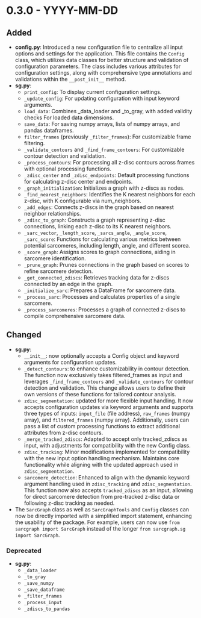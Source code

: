 # 0.3.0 - YYYY-MM-DD

## Added
- **config.py**: Introduced a new configuration file to centralize all input options and settings for the application. This file contains the `Config` class, which utilizes data classes for better structure and validation of configuration parameters. The class includes various attributes for configuration settings, along with comprehensive type annotations and validations within the `__post_init__` method.
- **sg.py**:
    - `print_config`: To display current configuration settings.
    - `_update_config`: For updating configuration with input keyword arguments.
    - `load_data`: Combines _data_loader and _to_gray, with added validity checks For loaded data dimensions.
    - `save_data`: For saving numpy arrays, lists of numpy arrays, and pandas dataframes.
    - `filter_frames` (previously `_filter_frames`): For customizable frame filtering.
    - `_validate_contours` and `_find_frame_contours`: For customizable contour detection and validation.
    - `_process_contours`: For processing all z-disc contours across frames with optional processing functions.
    - `_zdisc_center` and `_zdisc_endpoints`: Default processing functions for calculating z-disc center and endpoints.
    - `_graph_initialization`: Initializes a graph with z-discs as nodes.
    - `_find_nearest_neighbors`: Identifies the K nearest neighbors for each z-disc, with K configurable via num_neighbors.
    - `_add_edges`: Connects z-discs in the graph based on nearest neighbor relationships.
    - `_zdisc_to_graph`: Constructs a graph representing z-disc connections, linking each z-disc to its K nearest neighbors.
    - `_sarc_vector`, `_length_score`, `_sarcs_angle`, `_angle_score`, `_sarc_score`: Functions for calculating various metrics between potential sarcomeres, including length, angle, and different scorea.
    - `_score_graph`: Assigns scores to graph connections, aiding in sarcomere identification.
    - `_prune_graph`: Prunes connections in the graph based on scores to refine sarcomere detection.
    - `_get_connected_zdiscs`: Retrieves tracking data for z-discs connected by an edge in the graph.
    - `_initialize_sarc`: Prepares a DataFrame for sarcomere data.
    - `_process_sarc`: Processes and calculates properties of a single sarcomere.
    - `_process_sarcomeres`: Processes a graph of connected z-discs to compile comprehensive sarcomere data.

## Changed
- **sg.py**:
    - `__init__`: now optionally accepts a Config object and keyword arguments for configuration updates.
    - `_detect_contours`: to enhance customizability in contour detection. The function now exclusively takes filtered_frames as input and leverages `_find_frame_contours` and `_validate_contours` for contour detection and validation. This change allows users to define their own versions of these functions for tailored contour analysis.
    - `zdisc_segmentation`: updated for more flexible input handling. It now accepts configuration updates via keyword arguments and supports three types of inputs: `input_file` (file address), `raw_frames` (numpy array), and `filtered_frames` (numpy array). Additionally, users can pass a list of custom processing functions to extract additional attributes from z-disc contours.
    - `_merge_tracked_zdiscs`: Adapted to accept only tracked_zdiscs as input, with adjustments for compatibility with the new Config class.
    - `zdisc_tracking`: Minor modifications implemented for compatibility with the new input option handling mechanism. Maintains core functionality while aligning with the updated approach used in `zdisc_segmentation`.
    - `sarcomere_detection`: Enhanced to align with the dynamic keyword argument handling used in `zdisc_tracking` and `zdisc_segmentation`. This function now also accepts `tracked_zdiscs` as an input, allowing for direct sarcomere detection from pre-tracked z-disc data or following z-disc tracking as needed.
- The `SarcGraph` class as well as `SarcGraphTools` and `Config` classes can now be directly imported with a simplified import statement, enhancing the usability of the package. For example, users can now use `from sarcgraph import SarcGraph` instead of the longer `from sarcgraph.sg import SarcGraph`.

### Deprecated
- **sg.py**:
    - `_data_loader`
    - `_to_gray`
    - `_save_numpy`
    - `_save_dataframe`
    - `_filter_frames`
    - `_process_input`
    - `_zdiscs_to_pandas`